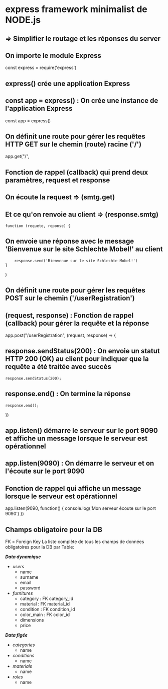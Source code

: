 # express framework minimalist de NODE.js

## => Simplifier le routage et les réponses du server

## On importe le module Express

const express = require('express')

## express() crée une application Express

## const app = express() : On crée une instance de l'application Express

const app = express()

## On définit une route pour gérer les requêtes HTTP GET sur le chemin (route) racine ('/')

app.get("/",

## Fonction de rappel (callback) qui prend deux paramètres, request et response

## On écoute la request => (smtg.get)

## Et ce qu'on renvoie au client => (response.smtg)

    function (requete, reponse) {

## On envoie une réponse avec le message 'Bienvenue sur le site Schlechte Mobel!' au client

        response.send('Bienvenue sur le site Schlechte Mobel!')
    }
)

## On définit une route pour gérer les requêtes POST sur le chemin ('/userRegistration')

## (request, response) : Fonction de rappel (callback) pour gérer la requête et la réponse

app.post("/userRegistration", (request, response) => {

## response.sendStatus(200) : On envoie un statut HTTP 200 (OK) au client pour indiquer que la requête a été traitée avec succès

    response.sendStatus(200);

## response.end() : On termine la réponse

    response.end();
})

## app.listen() démarre le serveur sur le port 9090 et affiche un message lorsque le serveur est opérationnel

## app.listen(9090) : On démarre le serveur et on l'écoute sur le port 9090

## Fonction de rappel qui affiche un message lorsque le serveur est opérationnel

app.listen(9090, function() {
    console.log('Mon serveur écoute sur le port 9090')
})

## Champs obligatoire pour la DB

FK = Foreign Key
La liste complète de tous les champs de données obligatoires pour la DB par Table:

***Data dynamique***

- *users*
  - name
  - surname
  - email
  - password
- *furnitures*
  - category : FK category_id
  - material : FK material_id
  - condition : FK condition_id
  - color_main : FK color_id
  - dimensions
  - price

***Data figée***

- *categories*
  - name
- *conditions*
  - name
- *materials*
  - name
- *roles*
  - name
